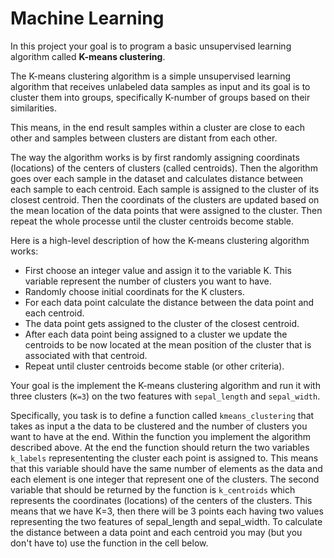 # Machine Learning

In this project your goal is to program a basic unsupervised learning algorithm called **K-means clustering**.

The K-means clustering algorithm is a simple unsupervised learning algorithm that receives unlabeled data samples as input and its goal is to cluster them into groups, specifically K-number of groups based on their similarities.

This means, in the end result samples within a cluster are close to each other and samples between clusters are distant from each other.

The way the algorithm works is by first randomly assigning coordinats (locations) of the centers of clusters (called centroids). Then the algorithm goes over each sample in the dataset and calculates distance between each sample to each centroid. Each sample is assigned to the cluster of its closest centroid. Then the coordinats of the clusters are updated based on the mean location of the data points that were assigned to the cluster. Then repeat the whole processe until the cluster centroids become stable.

Here is a high-level description of how the K-means clustering algorithm works:

- First choose an integer value and assign it to the variable K. This variable represent the number of clusters you want to have.
- Randomly choose initial coordinats for the K clusters.
- For each data point calculate the distance between the data point and each centroid.
- The data point gets assigned to the cluster of the closest centroid.
- After each data point being assigned to a cluster we update the centroids to be now located at the mean position of the cluster that is associated with that centroid.
- Repeat until cluster centroids become stable (or other criteria).

Your goal is the implement the K-means clustering algorithm and run it with three clusters (`K=3`) on the two features with `sepal_length` and `sepal_width`.

Specifically, you task is to define a function called `kmeans_clustering` that takes as input a the data to be clustered and the number of clusters you want to have at the end. Within the function you implement the algorithm described above. At the end the function should return the two variables `k_labels` represententing the cluster each point is assigned to. This means that this variable should have the same number of elements as the data and each element is one integer that represent one of the clusters. The second variable that should be returned by the function is `k_centroids` which represents the coordinates (locations) of the centers of the clusters. This means that we have K=3, then there will be 3 points each having two values representing the two features of sepal_length and sepal_width. To calculate the distance between a data point and each centroid you may (but you don't have to) use the function in the cell below.
